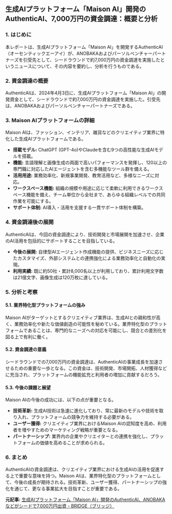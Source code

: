 ## 生成AIプラットフォーム「Maison AI」開発のAuthenticAI、7,000万円の資金調達：概要と分析

### 1. はじめに

本レポートは、生成AIプラットフォーム「Maison AI」を開発するAuthenticAI（オーセンティックエーアイ）が、ANOBAKAおよびパーソルベンチャーパートナーズを引受先として、シードラウンドで約7,000万円の資金調達を実施したというニュースについて、その内容を要約し、分析を行うものである。

### 2. 資金調達の概要

AuthenticAIは、2024年4月3日に、生成AIプラットフォーム「Maison AI」の開発資金として、シードラウンドで約7,000万円の資金調達を実施した。引受先は、ANOBAKAおよびパーソルベンチャーパートナーズである。

### 3. Maison AIプラットフォームの詳細

Maison AIは、ファッション、インテリア、雑貨などのクリエイティブ業界に特化した生成AIプラットフォームである。

* **搭載モデル:** ChatGPT (GPT-4o)やClaudeを含む9つの高性能な生成AIモデルを搭載。
* **機能:** 言語理解と画像生成の両面で高いパフォーマンスを発揮し、120以上の専門職に対応したAIエージェントを含む多機能なツール群を備える。
* **活用用途:** 業務効率化、新規事業開発、教育活用など、多様なニーズに対応。
* **ワークスペース機能:** 組織の規模や用途に応じて柔軟に利用できるワークスペース機能を備え、チーム単位から全社まで、あらゆる組織レベルでの共同作業を可能にする。
* **サポート体制:** AI導入・活用を支援する一貫サポート体制を構築。

### 4. 資金調達後の展開

AuthenticAIは、今回の資金調達により、技術開発と市場展開を加速させ、企業のAI活用を包括的にサポートすることを目指している。

* **今後の展開:** 自律型AIエージェント作成機能の提供、ビジネスニーズに応じたカスタマイズ、外部システムとの連携強化による業務効率化と自動化の実現。
* **利用実績:** 既に約50社・累計8,000名以上が利用しており、累計利用文字数は21億文字、画像生成は120万枚に達している。

### 5. 分析と考察

#### 5.1. 業界特化型プラットフォームの強み

Maison AIがターゲットとするクリエイティブ業界は、生成AIとの親和性が高く、業務効率化や新たな価値創造の可能性を秘めている。業界特化型のプラットフォームであることは、専門的なニーズへの対応を可能にし、競合との差別化を図る上で有利に働く。

#### 5.2. 資金調達の意義

シードラウンドでの7,000万円の資金調達は、AuthenticAIの事業成長を加速させるための重要な一歩となる。この資金は、技術開発、市場開拓、人材獲得などに充当され、プラットフォームの機能拡充と利用者の増加に貢献するだろう。

#### 5.3. 今後の課題と展望

Maison AIの今後の成功には、以下の点が重要となる。

* **技術革新:** 生成AI技術は急速に進化しており、常に最新のモデルや技術を取り入れ、プラットフォームの競争力を維持する必要がある。
* **ユーザー獲得:** クリエイティブ業界におけるMaison AIの認知度を高め、利用者を増やすためのマーケティング戦略が重要となる。
* **パートナーシップ:** 業界内の企業やクリエイターとの連携を強化し、プラットフォームの価値を高めることが求められる。

### 6. まとめ

AuthenticAIの資金調達は、クリエイティブ業界における生成AIの活用を促進する上で重要な意味を持つ。Maison AIは、業界特化型のプラットフォームとして、今後の成長が期待される。技術革新、ユーザー獲得、パートナーシップの強化を通じて、更なる事業拡大を目指すことが重要である。


**元記事:** [生成AIプラットフォーム「Maison AI」開発のAuthenticAI、ANOBAKAなどがシードで7,000万円出資 - BRIDGE（ブリッジ）](https://thebridge.jp/2025/04/authenticai-developer-of-generative-ai-platform-maison-ai-raises-70-million-yen-in-seed-funding-from-anobaka-and-others)